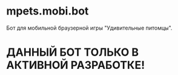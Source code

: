 # mpets.mobi.bot
Бот для мобильной браузерной игры "Удивительные питомцы".
# ДАННЫЙ БОТ ТОЛЬКО В АКТИВНОЙ РАЗРАБОТКЕ!
